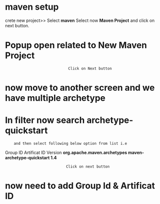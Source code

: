 # maven setup
crete new project>> 
        Select **maven**
                Select now **Maven Project**
                        and click on next button. 

#  Popup open related to **New Maven Project**
                                 Click on Next button
                                 
# now move to another screen and we have multiple archetype 
 # In filter now search **archetype-quickstart**
        and then select following below option from list i.e
Group ID                                   Artificat ID                                    Version
**org.apache.maven.archetypes                maven-archetype-quickstart                      1.4**

                                Click on next button
# now need to add Group Id & Artificat ID


